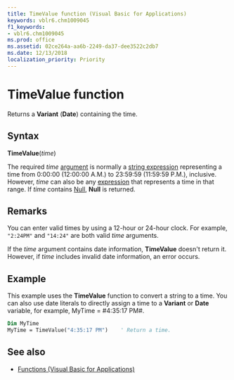 ```yaml
---
title: TimeValue function (Visual Basic for Applications)
keywords: vblr6.chm1009045
f1_keywords:
- vblr6.chm1009045
ms.prod: office
ms.assetid: 02ce264a-aa6b-2249-da37-dee3522c2db7
ms.date: 12/13/2018
localization_priority: Priority
---
```



# TimeValue function

Returns a **Variant** (**Date**) containing the time.

## Syntax

**TimeValue**(_time_)

The required _time_ [argument](../../Glossary/vbe-glossary.md#argument) is normally a [string expression](../../Glossary/vbe-glossary.md#string-expression) representing a time from 0:00:00 (12:00:00 A.M.) to 23:59:59 (11:59:59 P.M.), inclusive. However, _time_ can also be any [expression](../../Glossary/vbe-glossary.md#expression) that represents a time in that range. If _time_ contains [Null](../../Glossary/vbe-glossary.md#null), **Null** is returned.

## Remarks

You can enter valid times by using a 12-hour or 24-hour clock. For example, `"2:24PM"` and `"14:24"` are both valid _time_ arguments.

If the _time_ argument contains date information, **TimeValue** doesn't return it. However, if _time_ includes invalid date information, an error occurs.

## Example

This example uses the **TimeValue** function to convert a string to a time. You can also use date literals to directly assign a time to a **Variant** or **Date** variable, for example, MyTime = #4:35:17 PM#.

```vb
Dim MyTime
MyTime = TimeValue("4:35:17 PM")    ' Return a time.

```

## See also

- [Functions (Visual Basic for Applications)](../functions-visual-basic-for-applications.md)
